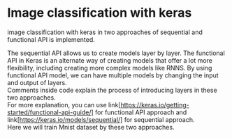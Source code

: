 # Image classification with keras
image classification with keras in two approaches of sequential and functional API is implemented.

The sequential API allows us to create models layer by layer. The functional API in Keras is an alternate way of creating models that offer a lot more flexibility, including creating more complex models like RNNS. By using functional API model, we can have multiple models by changing the input and output of layers.<br/>
Comments inside code explain the process of introducing layers in these two approaches.</br>
For more explanation, you can use link[https://keras.io/getting-started/functional-api-guide/] for functional API approach and link[https://keras.io/models/sequential/] for sequential approach.<br/>
Here we will train Mnist dataset by these two approaches.
